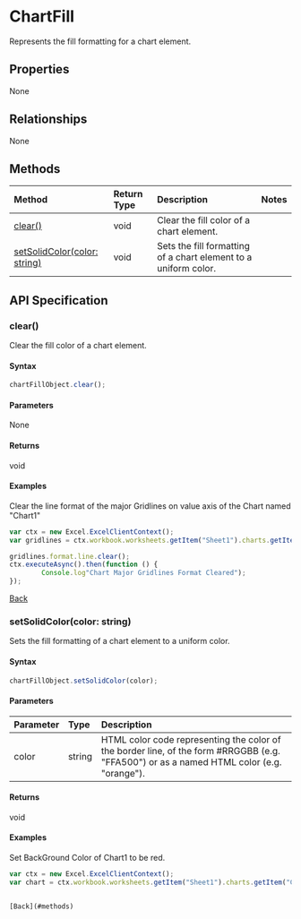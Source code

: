 # ChartFill

Represents the fill formatting for a chart element.

## Properties
None

## Relationships
None


## Methods

| Method           | Return Type    |Description|Notes |
|:---------------|:--------|:----------|:-----|
|[clear()](#clear)|void|Clear the fill color of a chart element.||
|[setSolidColor(color: string)](#setsolidcolorcolor-string)|void|Sets the fill formatting of a chart element to a uniform color.||

## API Specification

### clear()
Clear the fill color of a chart element.

#### Syntax
```js
chartFillObject.clear();
```

#### Parameters
None

#### Returns
void

#### Examples

Clear the line format of the major Gridlines on value axis of the Chart named "Chart1"

```js
var ctx = new Excel.ExcelClientContext();
var gridlines = ctx.workbook.worksheets.getItem("Sheet1").charts.getItem("Chart1").axes.valueaxis.majorGridlines;	

gridlines.format.line.clear();
ctx.executeAsync().then(function () {
		Console.log"Chart Major Gridlines Format Cleared");
});
```

[Back](#methods)

### setSolidColor(color: string)
Sets the fill formatting of a chart element to a uniform color.

#### Syntax
```js
chartFillObject.setSolidColor(color);
```

#### Parameters
| Parameter       | Type    |Description|
|:---------------|:--------|:----------|
|color|string|HTML color code representing the color of the border line, of the form #RRGGBB (e.g. "FFA500") or as a named HTML color (e.g. "orange").|

#### Returns
void

#### Examples

Set BackGround Color of Chart1 to be red.
```js
var ctx = new Excel.ExcelClientContext();
var chart = ctx.workbook.worksheets.getItem("Sheet1").charts.getItem("Chart1");	


[Back](#methods)

